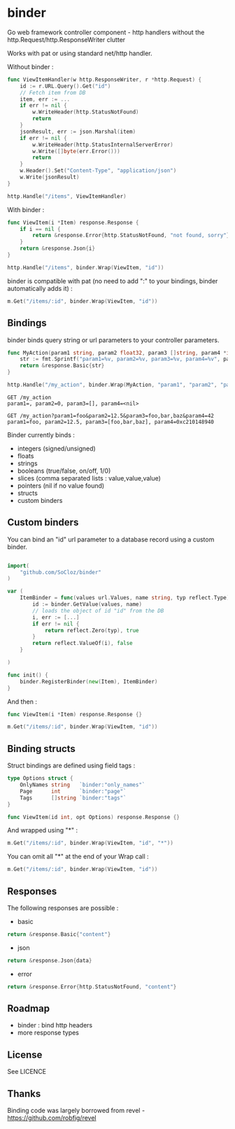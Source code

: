 binder
======

Go web framework controller component - http handlers without the http.Request/http.ResponseWriter clutter

Works with pat or using standard net/http handler.

Without binder :

```go
func ViewItemHandler(w http.ResponseWriter, r *http.Request) {
	id := r.URL.Query().Get("id")
    // Fetch item from DB
	item, err := ...
	if err != nil {
		w.WriteHeader(http.StatusNotFound)
		return
	}
	jsonResult, err := json.Marshal(item)
	if err != nil {
		w.WriteHeader(http.StatusInternalServerError)
		w.Write([]byte(err.Error()))
		return
	}
	w.Header().Set("Content-Type", "application/json")
	w.Write(jsonResult)
}

http.Handle("/items", ViewItemHandler)
```

With binder :

```go
func ViewItem(i *Item) response.Response {
	if i == nil {
		return &response.Error{http.StatusNotFound, "not found, sorry"}
	}
	return &response.Json{i}
}

http.Handle("/items", binder.Wrap(ViewItem, "id"))
```

binder is compatible with pat (no need to add ":" to your bindings, binder automatically adds it) :

```go
m.Get("/items/:id", binder.Wrap(ViewItem, "id"))
```

Bindings
--------

binder binds query string or url parameters to your controller parameters.

```go
func MyAction(param1 string, param2 float32, param3 []string, param4 *int) response.Response {
	str := fmt.Sprintf("param1=%v, param2=%v, param3=%v, param4=%v", param1, param2, param3, param4)
	return &response.Basic{str}
}

http.Handle("/my_action", binder.Wrap(MyAction, "param1", "param2", "param3", "param4"))
```

```
GET /my_action
param1=, param2=0, param3=[], param4=<nil>

GET /my_action?param1=foo&param2=12.5&param3=foo,bar,baz&param4=42
param1=foo, param2=12.5, param3=[foo,bar,baz], param4=0xc210148940
```

Binder currently binds :
* integers (signed/unsigned)
* floats
* strings
* booleans (true/false, on/off, 1/0)
* slices (comma separated lists : value,value,value)
* pointers (nil if no value found)
* structs
* custom binders

Custom binders
--------------

You can bind an "id" url parameter to a database record using a custom binder.

```go

import(
	"github.com/SoCloz/binder"
)

var (
	ItemBinder = func(values url.Values, name string, typ reflect.Type) (reflect.Value, bool) {
		id := binder.GetValue(values, name)
		// loads the object of id "id" from the DB
		i, err := [...]
		if err != nil {
			return reflect.Zero(typ), true
		}
		return reflect.ValueOf(i), false
	}

)

func init() {
	binder.RegisterBinder(new(Item), ItemBinder)
}
```

And then :

```go
func ViewItem(i *Item) response.Response {}

m.Get("/items/:id", binder.Wrap(ViewItem, "id"))
```

Binding structs
---------------

Struct bindings are defined using field tags :

```go
type Options struct {
	OnlyNames string   `binder:"only_names"`
	Page      int      `binder:"page"`
	Tags      []string `binder:"tags"`
}

func ViewItem(id int, opt Options) response.Response {}
```

And wrapped using "*" :

```go
m.Get("/items/:id", binder.Wrap(ViewItem, "id", "*"))
```

You can omit all "*" at the end of your Wrap call :

```go
m.Get("/items/:id", binder.Wrap(ViewItem, "id"))
```

Responses
---------

The following responses are possible :
* basic

```go
return &response.Basic{"content"}
```
* json

```go
return &response.Json{data}
```
* error

```go
return &response.Error{http.StatusNotFound, "content"}
```

Roadmap
-------

* binder : bind http headers
* more response types

License
-------

See LICENCE

Thanks
------

Binding code was largely borrowed from revel - https://github.com/robfig/revel